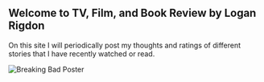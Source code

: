 ## Welcome to TV, Film, and Book Review by Logan Rigdon

On this site I will periodically post my thoughts and ratings of different stories that I have recently watched or read.

![Breaking Bad Poster](/tvfilmbookreview/breakingbadimage.jpg)
